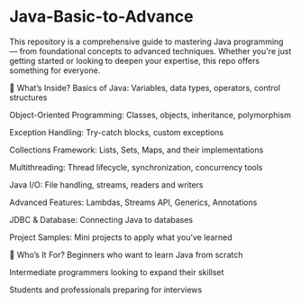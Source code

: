 # Java-Basic-to-Advance
This repository is a comprehensive guide to mastering Java programming — from foundational concepts to advanced techniques. Whether you're just getting started or looking to deepen your expertise, this repo offers something for everyone.

🔹 What’s Inside?
Basics of Java: Variables, data types, operators, control structures

Object-Oriented Programming: Classes, objects, inheritance, polymorphism

Exception Handling: Try-catch blocks, custom exceptions

Collections Framework: Lists, Sets, Maps, and their implementations

Multithreading: Thread lifecycle, synchronization, concurrency tools

Java I/O: File handling, streams, readers and writers

Advanced Features: Lambdas, Streams API, Generics, Annotations

JDBC & Database: Connecting Java to databases

Project Samples: Mini projects to apply what you’ve learned

🚀 Who’s It For?
Beginners who want to learn Java from scratch

Intermediate programmers looking to expand their skillset

Students and professionals preparing for interviews
